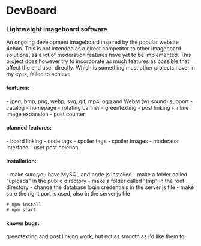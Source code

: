 <h1>DevBoard</h1>
<h3>Lightweight imageboard software</h3>

An ongoing development imageboard inspired by the popular website 4chan.
This is not intended as a direct competitor to other imageboard solutions,
as a lot of moderation features have yet to be implemented. This project
does however try to incorporate as much features as possible that affect
the end user directly. Which is something most other projects have, in my eyes,
failed to achieve.

<h4>features:</h4>
- jpeg, bmp, png, webp, svg, gif, mp4, ogg and WebM (w/ sound) support
- catalog
- homepage
- rotating banner
- greentexting
- post linking
- inline image expansion
- post counter

<h4>planned features:</h4>
- board linking
- code tags
- spoiler tags
- spoiler images
- moderator interface
- user post deletion

<h4>installation:</h4>
- make sure you have MySQL and node.js installed
- make a folder called "uploads" in the public directory
- make a folder called "tmp" in the root directory
- change the database login credentials in the server.js file
- make sure the right port is used, also in the server.js file

 ```
# npm install
# npm start
```

<h4>known bugs:</h4>
greentexting and post linking work, but not as smooth as i'd like them to.
